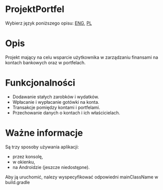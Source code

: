 # ProjektPortfel
Wybierz język poniższego opisu: [ENG](https://github.com/M-Szymczyk/ProjektPortfel/blob/workspace/README.md), [PL](https://github.com/M-Szymczyk/ProjektPortfel/blob/workspace/README.pl.md)

# Opis
Projekt mający na celu wsparcie użytkownika w zarządzaniu finansami na kontach bankowych oraz w portfelach.

# Funkcjonalności
 - Dodawanie stałych zarobków i wydatków.
 - Wpłacanie i wypłacanie gotówki na konta.
 - Transakcje pomiędzy kontami i portfelami.
 - Przechowanie danych o kontach i ich właścicielach.

# Ważne informacje
Są trzy sposoby używania aplikacji:
- przez konsolę,
- w okienku,
- na Androidzie (jeszcze niedostępne).

Aby ją uruchomić, nalezy wyspecyfikować odpowiedni mainClassName w build.gradle
